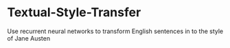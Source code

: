 # Textual-Style-Transfer
Use recurrent neural networks to transform English sentences in to the style of Jane Austen

